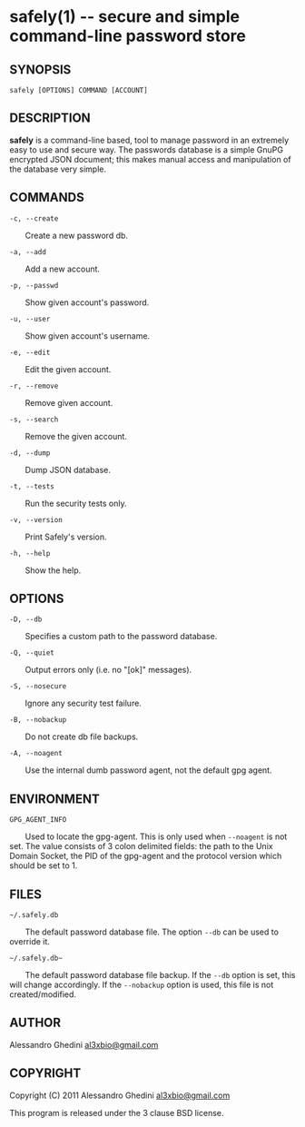 safely(1) -- secure and simple command-line password store
==========================================================

## SYNOPSIS

`safely [OPTIONS] COMMAND [ACCOUNT]`

## DESCRIPTION

**safely** is a command-line based, tool to manage password in an extremely
easy to use and secure way. The passwords database is a simple GnuPG encrypted
JSON document; this makes manual access and manipulation of the database very
simple.

## COMMANDS ##

`-c, --create`

&nbsp;&nbsp;&nbsp;&nbsp;&nbsp;&nbsp;
Create a new password db.

`-a, --add`

&nbsp;&nbsp;&nbsp;&nbsp;&nbsp;&nbsp;
Add a new account.

`-p, --passwd`

&nbsp;&nbsp;&nbsp;&nbsp;&nbsp;&nbsp;
Show given account's password.

`-u, --user`

&nbsp;&nbsp;&nbsp;&nbsp;&nbsp;&nbsp;
Show given account's username.

`-e, --edit`

&nbsp;&nbsp;&nbsp;&nbsp;&nbsp;&nbsp;
Edit the given account.

`-r, --remove`

&nbsp;&nbsp;&nbsp;&nbsp;&nbsp;&nbsp;
Remove given account.

`-s, --search`

&nbsp;&nbsp;&nbsp;&nbsp;&nbsp;&nbsp;
Remove the given account.

`-d, --dump`

&nbsp;&nbsp;&nbsp;&nbsp;&nbsp;&nbsp;
Dump JSON database.

`-t, --tests`

&nbsp;&nbsp;&nbsp;&nbsp;&nbsp;&nbsp;
Run the security tests only.

`-v, --version`

&nbsp;&nbsp;&nbsp;&nbsp;&nbsp;&nbsp;
Print Safely's version.

`-h, --help`

&nbsp;&nbsp;&nbsp;&nbsp;&nbsp;&nbsp;
Show the help.

## OPTIONS ##

`-D, --db`

&nbsp;&nbsp;&nbsp;&nbsp;&nbsp;&nbsp;
Specifies a custom path to the password database.

`-Q, --quiet`

&nbsp;&nbsp;&nbsp;&nbsp;&nbsp;&nbsp;
Output errors only (i.e. no "[ok]" messages).

`-S, --nosecure`

&nbsp;&nbsp;&nbsp;&nbsp;&nbsp;&nbsp;
Ignore any security test failure.

`-B, --nobackup`

&nbsp;&nbsp;&nbsp;&nbsp;&nbsp;&nbsp;
Do not create db file backups.

`-A, --noagent`

&nbsp;&nbsp;&nbsp;&nbsp;&nbsp;&nbsp;
Use the internal dumb password agent, not the default gpg agent.

## ENVIRONMENT ##

`GPG_AGENT_INFO`

&nbsp;&nbsp;&nbsp;&nbsp;&nbsp;&nbsp;
Used to locate the gpg-agent. This is only used when `--noagent` is not set. The
value consists of 3 colon delimited fields: the path to the Unix Domain Socket,
the PID of the gpg-agent and the protocol version which should be set to 1.

## FILES ##

`~/.safely.db`

&nbsp;&nbsp;&nbsp;&nbsp;&nbsp;&nbsp;
The default password database file. The option `--db` can be used to override it.

`~/.safely.db~`

&nbsp;&nbsp;&nbsp;&nbsp;&nbsp;&nbsp;
The default password database file backup. If the `--db` option is set, this
will change accordingly. If the `--nobackup` option is used, this file is not
created/modified.

## AUTHOR ##

Alessandro Ghedini <al3xbio@gmail.com>

## COPYRIGHT ##

Copyright (C) 2011 Alessandro Ghedini <al3xbio@gmail.com>

This program is released under the 3 clause BSD license.
